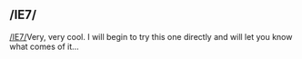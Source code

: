<article><h2>/IE7/</h2><a href="http://dean.edwards.name/IE7/">/IE7/</a>Very, very cool. I will begin to try this one directly and will let you know what comes of it...</article>